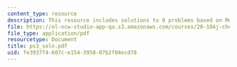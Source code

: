 ```yaml
---
content_type: resource
description: This resource includes solutions to 8 problems based on Mortality Morbidity.
file: https://ol-ocw-studio-app-qa.s3.amazonaws.com/courses/20-104j-chemicals-in-the-environment-toxicology-and-public-health-be-104j-spring-2005/fe3937f4607ce154395807b2f04ecd78_ps3_soln.pdf
file_type: application/pdf
resourcetype: Document
title: ps3_soln.pdf
uid: fe3937f4-607c-e154-3958-07b2f04ecd78
---
```

